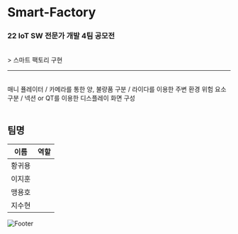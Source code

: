 # Smart-Factory

### 22 IoT SW 전문가 개발 4팀 공모전
<br>
> 스마트 팩토리 구현

--------------------------------------------------------------------------

<br>
매니 퓰레이터 / 카메라를 통한 양, 불량품 구분 / 라이다를 이용한 주변 환경 위험 요소 구분 / 넥션 or QT를 이용한 디스플레이 화면 구성

<br>
<br>

## 팀명

| 이름 | 역할 |
| ------ | ----------- |
| 황귀용 |  |
| 이지훈 |  |
| 맹용호 |  |
| 지수현 |  |


![Footer](https://capsule-render.vercel.app/api?type=waving&color=auto&height=200&section=footer)
